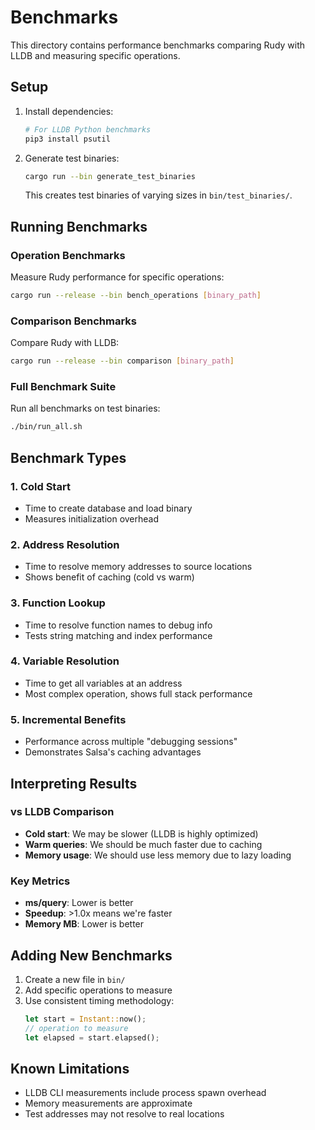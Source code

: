 # Benchmarks

This directory contains performance benchmarks comparing Rudy with LLDB and measuring specific operations.

## Setup

1. Install dependencies:
   ```bash
   # For LLDB Python benchmarks
   pip3 install psutil
   ```

2. Generate test binaries:
   ```bash
   cargo run --bin generate_test_binaries
   ```
   This creates test binaries of varying sizes in `bin/test_binaries/`.

## Running Benchmarks

### Operation Benchmarks
Measure Rudy performance for specific operations:
```bash
cargo run --release --bin bench_operations [binary_path]
```

### Comparison Benchmarks
Compare Rudy with LLDB:
```bash
cargo run --release --bin comparison [binary_path]
```

### Full Benchmark Suite
Run all benchmarks on test binaries:
```bash
./bin/run_all.sh
```

## Benchmark Types

### 1. Cold Start
- Time to create database and load binary
- Measures initialization overhead

### 2. Address Resolution  
- Time to resolve memory addresses to source locations
- Shows benefit of caching (cold vs warm)

### 3. Function Lookup
- Time to resolve function names to debug info
- Tests string matching and index performance

### 4. Variable Resolution
- Time to get all variables at an address
- Most complex operation, shows full stack performance

### 5. Incremental Benefits
- Performance across multiple "debugging sessions"
- Demonstrates Salsa's caching advantages

## Interpreting Results

### vs LLDB Comparison
- **Cold start**: We may be slower (LLDB is highly optimized)
- **Warm queries**: We should be much faster due to caching
- **Memory usage**: We should use less memory due to lazy loading

### Key Metrics
- **ms/query**: Lower is better
- **Speedup**: >1.0x means we're faster
- **Memory MB**: Lower is better

## Adding New Benchmarks

1. Create a new file in `bin/`
2. Add specific operations to measure
3. Use consistent timing methodology:
   ```rust
   let start = Instant::now();
   // operation to measure
   let elapsed = start.elapsed();
   ```

## Known Limitations

- LLDB CLI measurements include process spawn overhead
- Memory measurements are approximate
- Test addresses may not resolve to real locations